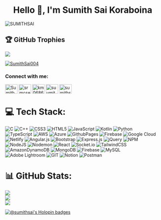 <h1 align="center">Hello 👋, I'm Sumith Sai Koraboina</h1>

<p align="left"> <img src="https://komarev.com/ghpvc/?username=SUMITHSAI&label=Profile%20views&color=0e75b6&style=flat" alt="SUMITHSAI" /> </p>

## 🏆 GitHub Trophies
![](https://github-profile-trophy.vercel.app/?username=SUMITHSAI&theme=radical&no-frame=false&no-bg=true&margin-w=4)

<p align="left"> <a href="https://twitter.com/SumithSai004" target="blank"><img src="https://img.shields.io/twitter/follow/SumithSai004?logo=twitter&style=for-the-badge" alt="SumithSai004" /></a> </p>
<h3 align="left">Connect with me:</h3>
<p align="left">
<a href="https://twitter.com/SumithSai004" target="blank"><img align="center" src="https://raw.githubusercontent.com/rahuldkjain/github-profile-readme-generator/master/src/images/icons/Social/twitter.svg" alt="SumithSai004" height="30" width="40" /></a>
<a href="https://www.codechef.com/users/srmcse_13" target="blank"><img align="center" src="https://cdn.jsdelivr.net/npm/simple-icons@3.1.0/icons/codechef.svg" alt="srmcse_13" height="30" width="40" /></a>
<a href="https://www.hackerrank.com/km0686" target="blank"><img align="center" src="https://raw.githubusercontent.com/rahuldkjain/github-profile-readme-generator/master/src/images/icons/Social/hackerrank.svg" alt="km0686" height="30" width="40" /></a>
<a href="https://www.linkedin.com/in/sumith-sai-6b350121b/" target="blank"><img align="center" src="https://cdn.jsdelivr.net/npm/simple-icons@3.0.1/icons/linkedin.svg" alt="suumith-sai" height="30" width="40" /></a>
<a href="https://instagram.com/sumithsai004" target="blank"><img align="center" src="https://cdn.jsdelivr.net/npm/simple-icons@3.0.1/icons/instagram.svg" alt="sumithsai004" height="30" width="40" /></a>
</p>

# 💻 Tech Stack:
![C](https://img.shields.io/badge/c-%2300599C.svg?style=plastic&logo=c&logoColor=white) ![C++](https://img.shields.io/badge/c++-%2300599C.svg?style=plastic&logo=c%2B%2B&logoColor=white) ![CSS3](https://img.shields.io/badge/css3-%231572B6.svg?style=plastic&logo=css3&logoColor=white) ![HTML5](https://img.shields.io/badge/html5-%23E34F26.svg?style=plastic&logo=html5&logoColor=white) ![JavaScript](https://img.shields.io/badge/javascript-%23323330.svg?style=plastic&logo=javascript&logoColor=%23F7DF1E) ![Kotlin](https://img.shields.io/badge/kotlin-%237F52FF.svg?style=plastic&logo=kotlin&logoColor=white) ![Python](https://img.shields.io/badge/python-3670A0?style=plastic&logo=python&logoColor=ffdd54) ![TypeScript](https://img.shields.io/badge/typescript-%23007ACC.svg?style=plastic&logo=typescript&logoColor=white) ![AWS](https://img.shields.io/badge/AWS-%23FF9900.svg?style=plastic&logo=amazon-aws&logoColor=white) ![Azure](https://img.shields.io/badge/azure-%230072C6.svg?style=plastic&logo=microsoftazure&logoColor=white) ![GithubPages](https://img.shields.io/badge/github%20pages-121013?style=plastic&logo=github&logoColor=white) ![Firebase](https://img.shields.io/badge/firebase-%23039BE5.svg?style=plastic&logo=firebase) ![Google Cloud](https://img.shields.io/badge/GoogleCloud-%234285F4.svg?style=plastic&logo=google-cloud&logoColor=white) ![Netlify](https://img.shields.io/badge/netlify-%23000000.svg?style=plastic&logo=netlify&logoColor=#00C7B7) ![Angular.js](https://img.shields.io/badge/angular.js-%23E23237.svg?style=plastic&logo=angularjs&logoColor=white) ![Bootstrap](https://img.shields.io/badge/bootstrap-%238511FA.svg?style=plastic&logo=bootstrap&logoColor=white) ![Express.js](https://img.shields.io/badge/express.js-%23404d59.svg?style=plastic&logo=express&logoColor=%2361DAFB) ![jQuery](https://img.shields.io/badge/jquery-%230769AD.svg?style=plastic&logo=jquery&logoColor=white) ![NPM](https://img.shields.io/badge/NPM-%23CB3837.svg?style=plastic&logo=npm&logoColor=white) ![NodeJS](https://img.shields.io/badge/node.js-6DA55F?style=plastic&logo=node.js&logoColor=white) ![Nodemon](https://img.shields.io/badge/NODEMON-%23323330.svg?style=plastic&logo=nodemon&logoColor=%BBDEAD) ![React](https://img.shields.io/badge/react-%2320232a.svg?style=plastic&logo=react&logoColor=%2361DAFB) ![Socket.io](https://img.shields.io/badge/Socket.io-black?style=plastic&logo=socket.io&badgeColor=010101) ![TailwindCSS](https://img.shields.io/badge/tailwindcss-%2338B2AC.svg?style=plastic&logo=tailwind-css&logoColor=white) ![AmazonDynamoDB](https://img.shields.io/badge/Amazon%20DynamoDB-4053D6?style=plastic&logo=Amazon%20DynamoDB&logoColor=white) ![MongoDB](https://img.shields.io/badge/MongoDB-%234ea94b.svg?style=plastic&logo=mongodb&logoColor=white) ![Firebase](https://img.shields.io/badge/Firebase-039BE5?style=plastic&logo=Firebase&logoColor=white) ![MySQL](https://img.shields.io/badge/mysql-%2300000f.svg?style=plastic&logo=mysql&logoColor=white) ![Adobe Lightroom](https://img.shields.io/badge/Adobe%20Lightroom-31A8FF.svg?style=plastic&logo=Adobe%20Lightroom&logoColor=white) ![GIT](https://img.shields.io/badge/Git-fc6d26?style=plastic&logo=git&logoColor=white) ![Notion](https://img.shields.io/badge/Notion-%23000000.svg?style=plastic&logo=notion&logoColor=white) ![Postman](https://img.shields.io/badge/Postman-FF6C37?style=plastic&logo=postman&logoColor=white)
# 📊 GitHub Stats:
![](https://github-readme-stats.vercel.app/api?username=SUMITHSAI&theme=highcontrast&hide_border=false&include_all_commits=false&count_private=false)<br/>
![](https://github-readme-streak-stats.herokuapp.com/?user=SUMITHSAI&theme=highcontrast&hide_border=false)<br/>
![](https://github-readme-stats.vercel.app/api/top-langs/?username=SUMITHSAI&theme=highcontrast&hide_border=false&include_all_commits=false&count_private=false&layout=compact)

[![@sumithsai's Holopin badges](https://holopin.me/sumithsai)](https://holopin.io/@sumithsai)

